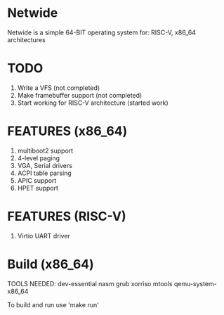 # Netwide
Netwide is a simple 64-BIT operating system for: RISC-V, x86_64 architectures

# TODO
1. Write a VFS (not completed)
2. Make framebuffer support (not completed)
3. Start working for RISC-V architecture (started work)

# FEATURES (x86_64)
1. multiboot2 support
2. 4-level paging
3. VGA, Serial drivers
4. ACPI table parsing
5. APIC support
6. HPET support

# FEATURES (RISC-V)
1. Virtio UART driver

# Build (x86_64)
TOOLS NEEDED:
  dev-essential
  nasm
  grub
  xorriso
  mtools
  qemu-system-x86_64

To build and run use 'make run'  
